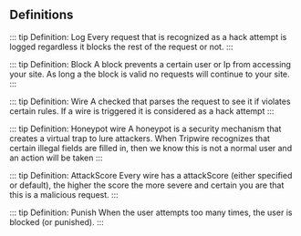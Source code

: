 ## Definitions

::: tip Definition: Log
Every request that is recognized as a hack attempt is logged regardless it blocks the rest of the request or not.
:::

::: tip Definition: Block
A block prevents a certain user or Ip from accessing your site. As long a the block is valid no requests will continue to your site.
:::

::: tip Definition: Wire
A checked that parses the request to see it if violates certain rules. If a wire is triggered it is considered as a hack attempt
:::

::: tip Definition: Honeypot wire
A honeypot is a security mechanism that creates a virtual trap to lure attackers. When Tripwire recognizes that certain illegal fields are filled in, then we know this is not a normal user and an action will be taken
:::

::: tip Definition: AttackScore
Every wire has a attackScore (either specified or default), the higher the score the more severe and certain you are that this is a malicious request.
:::

::: tip Definition: Punish
When the user attempts too many times, the user is blocked (or punished).
:::
